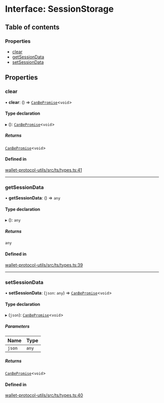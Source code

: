 # Interface: SessionStorage

## Table of contents

### Properties

- [clear](SessionStorage.md#clear)
- [getSessionData](SessionStorage.md#getsessiondata)
- [setSessionData](SessionStorage.md#setsessiondata)

## Properties

### clear

• **clear**: () => [`CanBePromise`](../API.md#canbepromise)<`void`\>

#### Type declaration

▸ (): [`CanBePromise`](../API.md#canbepromise)<`void`\>

##### Returns

[`CanBePromise`](../API.md#canbepromise)<`void`\>

#### Defined in

[wallet-protocol-utils/src/ts/types.ts:41](https://gitlab.com/i3-market/code/wp3/t3.2/i3m-wallet-monorepo/-/blob/c392ccb/packages/wallet-protocol-utils/src/ts/types.ts#L41)

___

### getSessionData

• **getSessionData**: () => `any`

#### Type declaration

▸ (): `any`

##### Returns

`any`

#### Defined in

[wallet-protocol-utils/src/ts/types.ts:39](https://gitlab.com/i3-market/code/wp3/t3.2/i3m-wallet-monorepo/-/blob/c392ccb/packages/wallet-protocol-utils/src/ts/types.ts#L39)

___

### setSessionData

• **setSessionData**: (`json`: `any`) => [`CanBePromise`](../API.md#canbepromise)<`void`\>

#### Type declaration

▸ (`json`): [`CanBePromise`](../API.md#canbepromise)<`void`\>

##### Parameters

| Name | Type |
| :------ | :------ |
| `json` | `any` |

##### Returns

[`CanBePromise`](../API.md#canbepromise)<`void`\>

#### Defined in

[wallet-protocol-utils/src/ts/types.ts:40](https://gitlab.com/i3-market/code/wp3/t3.2/i3m-wallet-monorepo/-/blob/c392ccb/packages/wallet-protocol-utils/src/ts/types.ts#L40)
